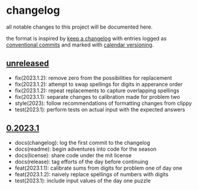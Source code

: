 # changelog

all notable changes to this project will be documented here.

the format is inspired by [keep a changelog][changelog] with entries logged as
[conventional commits][commits] and marked with [calendar versioning][calver].

## [unreleased]

- fix(2023.1.2): remove zero from the possibilities for replacement
- fix(2023.1.2): attempt to swap spellings for digits in apperance order
- fix(2023.1.2): repeat replacements to capture overlapping spellings
- fix(2023.1.1): separate changes to calibration made for problem two
- style(2023): follow recommendations of formatting changes from clippy
- test(2023.1): perform tests on actual input with the expected answers

## [0.2023.1]

- docs(changelog): log the first commit to the changelog
- docs(readme): begin adventures into code for the season
- docs(license): share code under the mit license
- docs(release): tag efforts of the day before continuing
- feat(2023.1.1): calibrate sums from digits for problem one of day one
- feat(2023.1.2): naively replace spellings of numbers with digits
- test(2023.1): include input values of the day one puzzle

<!-- a collection of links -->
[calver]: https://calver.org
[changelog]: https://keepachangelog.com/en/1.1.0/
[commits]: https://www.conventionalcommits.org/en/v1.0.0/

<!-- a collection of releases -->
[unreleased]: https://github.com/zimeg/advent-of-code/compare/v0.2023.1...HEAD
[0.2023.1]: https://github.com/zimeg/advent-of-code/releases/tag/v0.2023.1

